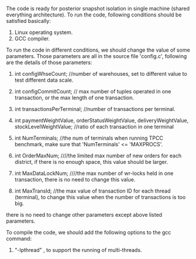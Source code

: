 The code is ready for posterior snapshot isolation in single machine (shared everything architecture).
To run the code, following conditions should be satisfied basically:
1. Linux operating system.
2. GCC compiler.

To run the code in different conditions, we should change the value of some parameters. Those parameters
are all in the source file 'config.c', following are the details of those parameters:

1. int configWhseCount; //number of warehouses, set to different value to test different data scale.

2. int configCommitCount; // max number of tuples operated in one transaction, or the max length of one transaction.

3. int transactionsPerTerminal; //number of transactions per terminal.

4. int paymentWeightValue, orderStatusWeightValue, deliveryWeightValue, stockLevelWeightValue; //ratio of each transaction in one terminal

5. int NumTerminals; //the num of terminals when running TPCC benchmark, make sure that 'NumTerminals' <= 'MAXPROCS'.

6. int OrderMaxNum; ////the limited max number of new orders for each district, if there is no enough space, this value should be larger.

7. int MaxDataLockNum; ////the max number of wr-locks held in one transaction, there is no need to change this value.

8. int MaxTransId; //the max value of transaction ID for each thread (terminal), to change this value when the number of transactions is too big.

there is no need to change other parameters except above listed parameters.

To compile the code, we should add the following options to the gcc command:
1. "-lpthread" , to support the running of multi-threads. 